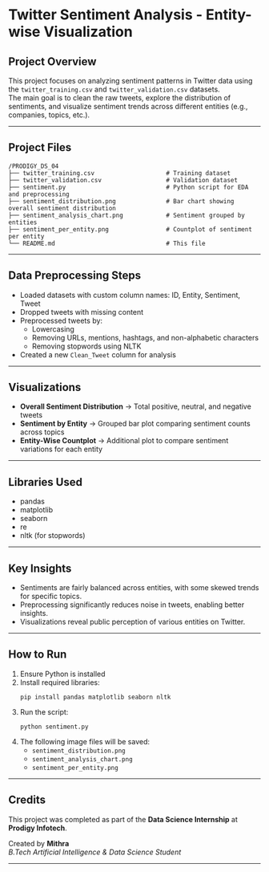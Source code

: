# Twitter Sentiment Analysis - Entity-wise Visualization

## Project Overview
This project focuses on analyzing sentiment patterns in Twitter data using the `twitter_training.csv` and `twitter_validation.csv` datasets.  
The main goal is to clean the raw tweets, explore the distribution of sentiments, and visualize sentiment trends across different entities (e.g., companies, topics, etc.).

---

## Project Files
```
/PRODIGY_DS_04
├── twitter_training.csv                    # Training dataset
├── twitter_validation.csv                  # Validation dataset
├── sentiment.py                            # Python script for EDA and preprocessing
├── sentiment_distribution.png              # Bar chart showing overall sentiment distribution
├── sentiment_analysis_chart.png            # Sentiment grouped by entities
├── sentiment_per_entity.png                # Countplot of sentiment per entity
└── README.md                               # This file
```

---

## Data Preprocessing Steps
- Loaded datasets with custom column names: ID, Entity, Sentiment, Tweet
- Dropped tweets with missing content
- Preprocessed tweets by:
  - Lowercasing
  - Removing URLs, mentions, hashtags, and non-alphabetic characters
  - Removing stopwords using NLTK
- Created a new `Clean_Tweet` column for analysis

---

## Visualizations
- **Overall Sentiment Distribution** → Total positive, neutral, and negative tweets
- **Sentiment by Entity** → Grouped bar plot comparing sentiment counts across topics
- **Entity-Wise Countplot** → Additional plot to compare sentiment variations for each entity

---

## Libraries Used
- pandas
- matplotlib
- seaborn
- re
- nltk (for stopwords)

---

## Key Insights
- Sentiments are fairly balanced across entities, with some skewed trends for specific topics.
- Preprocessing significantly reduces noise in tweets, enabling better insights.
- Visualizations reveal public perception of various entities on Twitter.

---

## How to Run
1. Ensure Python is installed
2. Install required libraries:
    ```
    pip install pandas matplotlib seaborn nltk
    ```
3. Run the script:
    ```
    python sentiment.py
    ```
4. The following image files will be saved:
   - `sentiment_distribution.png`
   - `sentiment_analysis_chart.png`
   - `sentiment_per_entity.png`

---

## Credits
This project was completed as part of the **Data Science Internship** at **Prodigy Infotech**.

Created by **Mithra**  
_B.Tech Artificial Intelligence & Data Science Student_

---

